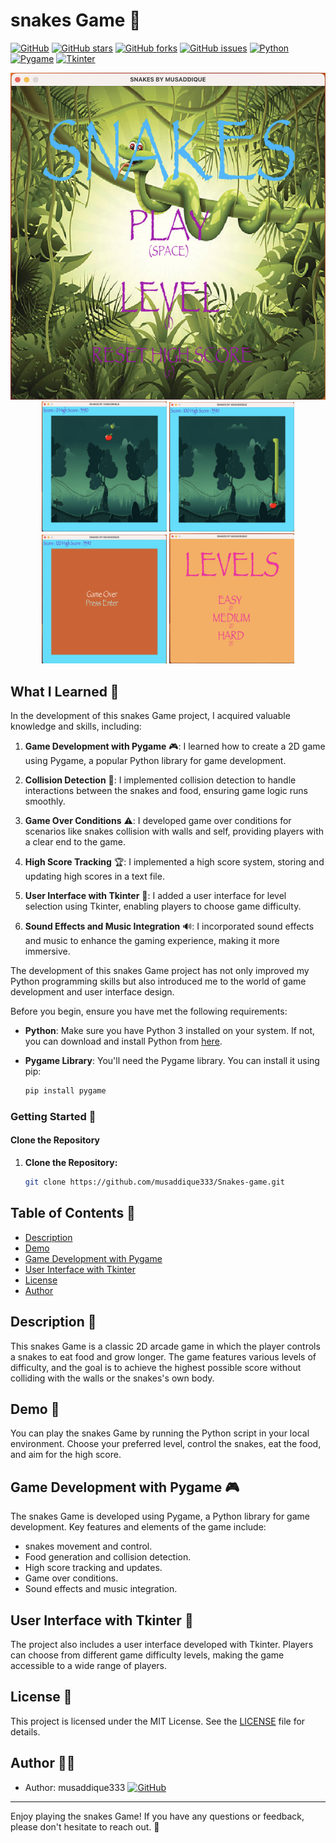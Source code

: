 # snakes Game 🐍

[![GitHub](https://img.shields.io/github/license/musaddique333/snakes-game)](https://github.com/musaddique333/snakes-game/blob/main/LICENSE)
[![GitHub stars](https://img.shields.io/github/stars/musaddique333/snakes-game)](https://github.com/musaddique333/snakes-game/stargazers)
[![GitHub forks](https://img.shields.io/github/forks/musaddique333/snakes-game)](https://github.com/musaddique333/snakes-game/network)
[![GitHub issues](https://img.shields.io/github/issues/musaddique333/snakes-game)](https://github.com/musaddique333/snakes-game/issues)
[![Python](https://img.shields.io/badge/Python-3.7-blue)](https://www.python.org/)
[![Pygame](https://img.shields.io/badge/Pygame-2.0-yellow)](https://www.pygame.org/)
[![Tkinter](https://img.shields.io/badge/Tkinter-8.6-green)](https://docs.python.org/3/library/tkinter.html)

<div align="center">
    <img src="./screenshots/screenshot1.png" alt="snakes Game Screenshot 1" width="600">
</div>

<div align="center">
    <img src="./screenshots/screenshot2.png" alt="snakes Game Screenshot 2" width="200">
    <img src="./screenshots/screenshot3.png" alt="snakes Game Screenshot 3" width="200">
    <img src="./screenshots/screenshot4.png" alt="snakes Game Screenshot 4" width="200">
    <img src="./screenshots/screenshot5.png" alt="snakes Game Screenshot 5" width="200">
</div>


## What I Learned 🧠

In the development of this snakes Game project, I acquired valuable knowledge and skills, including:

1. **Game Development with Pygame** 🎮: I learned how to create a 2D game using Pygame, a popular Python library for game development.

2. **Collision Detection** 🚧: I implemented collision detection to handle interactions between the snakes and food, ensuring game logic runs smoothly.

3. **Game Over Conditions** ⚠️: I developed game over conditions for scenarios like snakes collision with walls and self, providing players with a clear end to the game.

4. **High Score Tracking** 🏆: I implemented a high score system, storing and updating high scores in a text file.

5. **User Interface with Tkinter** 💼: I added a user interface for level selection using Tkinter, enabling players to choose game difficulty.

6. **Sound Effects and Music Integration** 🔊: I incorporated sound effects and music to enhance the gaming experience, making it more immersive.

The development of this snakes Game project has not only improved my Python programming skills but also introduced me to the world of game development and user interface design.

Before you begin, ensure you have met the following requirements:

- **Python**: Make sure you have Python 3 installed on your system. If not, you can download and install Python from [here](https://www.python.org/downloads/).

- **Pygame Library**: You'll need the Pygame library. You can install it using pip:

  ```bash
  pip install pygame
### Getting Started 🚀

#### Clone the Repository

1. **Clone the Repository:**
   ```sh
   git clone https://github.com/musaddique333/Snakes-game.git

## Table of Contents 📜
- [Description](#description)
- [Demo](#demo)
- [Game Development with Pygame](#game-development-with-pygame)
- [User Interface with Tkinter](#user-interface-with-tkinter)
- [License](#license)
- [Author](#author)

## Description 📝
This snakes Game is a classic 2D arcade game in which the player controls a snakes to eat food and grow longer. The game features various levels of difficulty, and the goal is to achieve the highest possible score without colliding with the walls or the snakes's own body.

## Demo 🚀
You can play the snakes Game by running the Python script in your local environment. Choose your preferred level, control the snakes, eat the food, and aim for the high score.

## Game Development with Pygame 🎮
The snakes Game is developed using Pygame, a Python library for game development. Key features and elements of the game include:
- snakes movement and control.
- Food generation and collision detection.
- High score tracking and updates.
- Game over conditions.
- Sound effects and music integration.

## User Interface with Tkinter 💼
The project also includes a user interface developed with Tkinter. Players can choose from different game difficulty levels, making the game accessible to a wide range of players.

## License 📜
This project is licensed under the MIT License. See the [LICENSE](LICENSE) file for details.

## Author 👨‍💻
- Author: musaddique333 [![GitHub](https://img.shields.io/badge/GitHub-musaddique333-brightgreen)](https://github.com/musaddique333)

---

Enjoy playing the snakes Game! If you have any questions or feedback, please don't hesitate to reach out. 🐍
